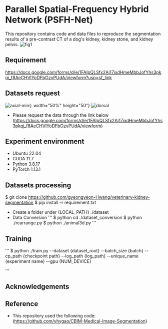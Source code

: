 # Parallel Spatial-Frequency Hybrid Network (PSFH-Net)
This repository contains code and data files to reproduce the segmentation results of a pre-contrast CT of a dog's kidney, kidney stone, and kidney pelvis.
![fig1](https://github.com/gyeongyeon-Hwang/veterinary-kidney-segmentation/assets/76763306/ad5daa19-3406-4c3b-8653-242bfa3b7473)
## Requirement
https://docs.google.com/forms/d/e/1FAIpQLSfx2Aj17ixdHmeMbbJofYhs3pkqj_f8AeCHVlYoDFbOzvPUdA/viewform?usp=sf_link
## Datasets request
![axial-min](https://github.com/gyeongyeon-Hwang/veterinary-kidney-segmentation/assets/76763306/03a57d5d-8105-45d6-9a6c-23b467418875){: width="50%" height="50"}
![dorsal](https://github.com/gyeongyeon-Hwang/veterinary-kidney-segmentation/assets/76763306/178457cc-2603-4484-9b51-13e40d9d233c)
- Please request the data through the link below 
  (https://docs.google.com/forms/d/e/1FAIpQLSfx2Aj17ixdHmeMbbJofYhs3pkqj_f8AeCHVlYoDFbOzvPUdA/viewform)
## Experiment environment
- Ubuntu 22.04
- CUDA 11.7
- Python 3.8.17
- PyTorch 1.13.1
## Datasets processing
$ git clone https://github.com/gyeongyeon-Hwang/veterinary-kidney-segmentation
$ pip install -r requirement.txt

- Create a folder under {LOCAL_PATH} ./dataset
- Data Conversion
  '''
  $ python cd ./dataset_conversion
  $ python ./rearrange.py
  $ python ./animal3d.py
  '''
## Training
'''
$ python ./train.py --dataset {dataset_root} --batch_size {batch} --cp_path {checkpoint path} --log_path {log_path} --unique_name {experiment name} --gpu {NUM_DEVICE}

'''

## Acknowledgements

## Reference
* This repository used the following code: (https://github.com/yhygao/CBIM-Medical-Image-Segmentation)
